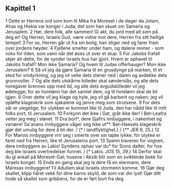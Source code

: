 ## Kapittel 1

1 Dette er Herrens ord som kom til Mika fra Moreset i de dager da Jotam, Ahas og Hiskia var konger i Juda, det som han skuet om Samaria og Jerusalem.
2 Hør, dere folk, alle sammen! Gi akt, du jord med alt som på deg er! Og Herren, Israels Gud, være vidne mot dere, Herren fra sitt hellige tempel!
3 For se, Herren går ut fra sin bolig; han stiger ned og farer fram over jordens høyder.
4 Fjellene smelter under ham, og dalene revner - som voks for ilden, som vann når det øses ut over et stup.
5 For Jakobs frafall skjer alt dette, for de synder Israels hus har gjort. Hvem er ophavet til Jakobs frafall? Mon ikke Samaria? Og hvem til Judas offerhauger? Mon ikke Jerusalem?
6 Så vil jeg da gjøre Samaria til en grusdynge på marken, til et sted for vindyrkning, og jeg vil velte dets stener ned i dalen og avdekke dets grunnvoller.
7 Og alle dets utskårne billeder skal sønderslås, og alle dets horegaver brennes opp med ild, og alle dets avgudsbilleder vil jeg ødelegge; for av horelønn har det samlet dem, og til horelønn skal de bli igjen.
8 Over dette vil jeg klage og hyle, jeg vil gå barbent og naken; jeg vil opløfte klageskrik som sjakalene og jamre meg som strutsene.
9 For dets sår er ulegelige; for ulykken er kommet like til Juda, den har nådd like til mitt folks port, til Jerusalem.
10 Forkynn det ikke i Gat, gråt ikke der! I Bet-Leafra velter jeg meg i støvet.
11 Dra bort*, dere Sjafirs innbyggere, i nakenhet og vanære! Sa'anans innbyggere våger seg ikke ut**. Bet-Haesels klageskrik gjør det umulig for dere å bli der. / {* i landflyktighet.} / {** JER 6, 25.}
12 For Marots innbyggere vrir seg i smerte over sin tapte lykke; for ulykke er faret ned fra Herren, like til Jerusalems port.
13 Spenn traveren for vognen, dere innbyggere av Lakis! Syndens ophav var du* for Sions datter, for hos deg ble Israels overtredelser funnet. / {* Lakis. JOS 15, 39.}
14 Derfor skal du gi avkall på Moreset-Gat; husene i Aksib blir som en sviktende bekk for Israels konger.
15 Enda en gang skal jeg la dere få en eiermann, dere Maresas innbyggere! Til Adullam skal Israels stormenn komme.
16 Gjør deg skallet, klipp håret vekk for dine barns skyld, de som var din lyst! Gjør ditt hode så skallet som gribbens, for de er ført bort fra deg.
